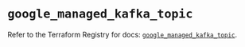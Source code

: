 # `google_managed_kafka_topic`

Refer to the Terraform Registry for docs: [`google_managed_kafka_topic`](https://registry.terraform.io/providers/hashicorp/google/6.27.0/docs/resources/managed_kafka_topic).
